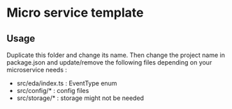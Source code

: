 # Micro service template

## Usage

Duplicate this folder and change its name. Then change the project name in package.json and update/remove the following files depending on your microservice needs :  

- src/eda/index.ts : EventType enum
- src/config/* : config files
- src/storage/* : storage might not be needed
